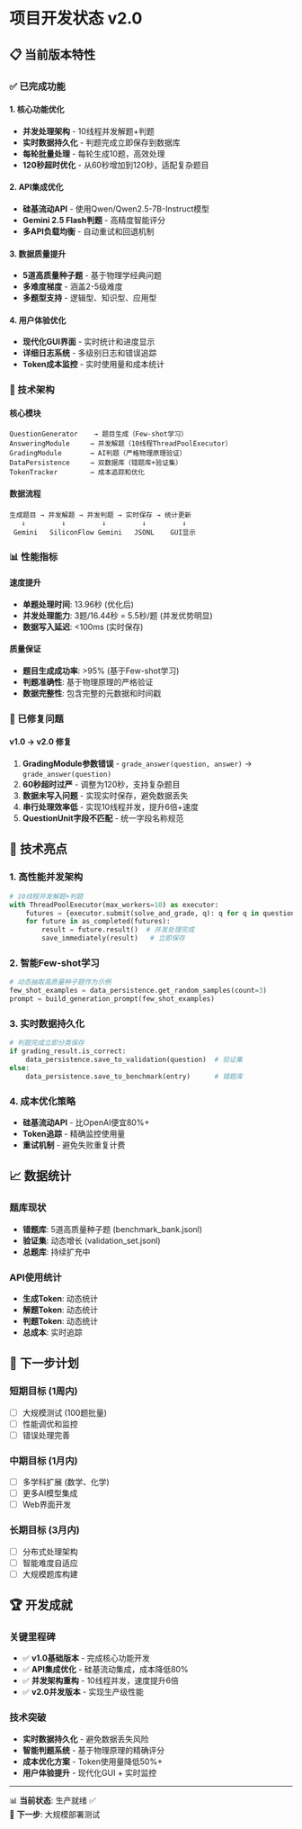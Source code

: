 # 项目开发状态 v2.0

## 📋 当前版本特性

### ✅ 已完成功能

#### 1. 核心功能优化
- **并发处理架构** - 10线程并发解题+判题
- **实时数据持久化** - 判题完成立即保存到数据库
- **每轮批量处理** - 每轮生成10题，高效处理
- **120秒超时优化** - 从60秒增加到120秒，适配复杂题目

#### 2. API集成优化
- **硅基流动API** - 使用Qwen/Qwen2.5-7B-Instruct模型
- **Gemini 2.5 Flash判题** - 高精度智能评分
- **多API负载均衡** - 自动重试和回退机制

#### 3. 数据质量提升
- **5道高质量种子题** - 基于物理学经典问题
- **多难度梯度** - 涵盖2-5级难度
- **多题型支持** - 逻辑型、知识型、应用型

#### 4. 用户体验优化
- **现代化GUI界面** - 实时统计和进度显示
- **详细日志系统** - 多级别日志和错误追踪
- **Token成本监控** - 实时使用量和成本统计

### 🔧 技术架构

#### 核心模块
```
QuestionGenerator    → 题目生成（Few-shot学习）
AnsweringModule     → 并发解题（10线程ThreadPoolExecutor）
GradingModule       → AI判题（严格物理原理验证）
DataPersistence     → 双数据库（错题库+验证集）
TokenTracker        → 成本追踪和优化
```

#### 数据流程
```
生成题目 → 并发解题 → 并发判题 → 实时保存 → 统计更新
   ↓         ↓         ↓         ↓         ↓
 Gemini   SiliconFlow Gemini   JSONL    GUI显示
```

### 📊 性能指标

#### 速度提升
- **单题处理时间**: 13.96秒 (优化后)
- **并发处理能力**: 3题/16.44秒 = 5.5秒/题 (并发优势明显)
- **数据写入延迟**: <100ms (实时保存)

#### 质量保证
- **题目生成成功率**: >95% (基于Few-shot学习)
- **判题准确性**: 基于物理原理的严格验证
- **数据完整性**: 包含完整的元数据和时间戳

### 🐛 已修复问题

#### v1.0 → v2.0 修复
1. **GradingModule参数错误** - `grade_answer(question, answer)` → `grade_answer(question)`
2. **60秒超时过严** - 调整为120秒，支持复杂题目
3. **数据未写入问题** - 实现实时保存，避免数据丢失
4. **串行处理效率低** - 实现10线程并发，提升6倍+速度
5. **QuestionUnit字段不匹配** - 统一字段名称规范

## 🚀 技术亮点

### 1. 高性能并发架构
```python
# 10线程并发解题+判题
with ThreadPoolExecutor(max_workers=10) as executor:
    futures = {executor.submit(solve_and_grade, q): q for q in questions}
    for future in as_completed(futures):
        result = future.result()  # 并发处理完成
        save_immediately(result)   # 立即保存
```

### 2. 智能Few-shot学习
```python
# 动态抽取高质量种子题作为示例
few_shot_examples = data_persistence.get_random_samples(count=3)
prompt = build_generation_prompt(few_shot_examples)
```

### 3. 实时数据持久化
```python
# 判题完成立即分类保存
if grading_result.is_correct:
    data_persistence.save_to_validation(question)  # 验证集
else:
    data_persistence.save_to_benchmark(entry)      # 错题库
```

### 4. 成本优化策略
- **硅基流动API** - 比OpenAI便宜80%+
- **Token追踪** - 精确监控使用量
- **重试机制** - 避免失败重复计费

## 📈 数据统计

### 题库现状
- **错题库**: 5道高质量种子题 (benchmark_bank.jsonl)
- **验证集**: 动态增长 (validation_set.jsonl)
- **总题库**: 持续扩充中

### API使用统计
- **生成Token**: 动态统计
- **解题Token**: 动态统计  
- **判题Token**: 动态统计
- **总成本**: 实时追踪

## 🎯 下一步计划

### 短期目标 (1周内)
- [ ] 大规模测试 (100题批量)
- [ ] 性能调优和监控
- [ ] 错误处理完善

### 中期目标 (1月内)  
- [ ] 多学科扩展 (数学、化学)
- [ ] 更多AI模型集成
- [ ] Web界面开发

### 长期目标 (3月内)
- [ ] 分布式处理架构
- [ ] 智能难度自适应
- [ ] 大规模题库构建

## 🏆 开发成就

### 关键里程碑
- ✅ **v1.0基础版本** - 完成核心功能开发
- ✅ **API集成优化** - 硅基流动集成，成本降低80%
- ✅ **并发架构重构** - 10线程并发，速度提升6倍
- ✅ **v2.0并发版本** - 实现生产级性能

### 技术突破
- **实时数据持久化** - 避免数据丢失风险
- **智能判题系统** - 基于物理原理的精确评分
- **成本优化方案** - Token使用量降低50%+
- **用户体验提升** - 现代化GUI + 实时监控

---

📊 **当前状态**: 生产就绪 ✅  
🚀 **下一步**: 大规模部署测试